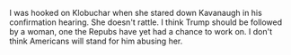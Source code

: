 I was hooked on Klobuchar when she stared down Kavanaugh in his confirmation hearing. She doesn't rattle. I think Trump should be followed by a woman, one the Repubs have yet had a chance to work on. I don't think Americans will stand for him abusing her.
